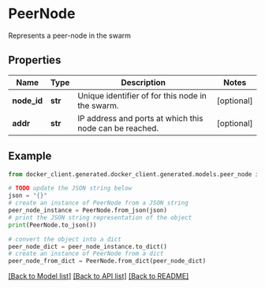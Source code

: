 # PeerNode

Represents a peer-node in the swarm

## Properties

Name | Type | Description | Notes
------------ | ------------- | ------------- | -------------
**node_id** | **str** | Unique identifier of for this node in the swarm. | [optional] 
**addr** | **str** | IP address and ports at which this node can be reached.  | [optional] 

## Example

```python
from docker_client.generated.docker_client.generated.models.peer_node import PeerNode

# TODO update the JSON string below
json = "{}"
# create an instance of PeerNode from a JSON string
peer_node_instance = PeerNode.from_json(json)
# print the JSON string representation of the object
print(PeerNode.to_json())

# convert the object into a dict
peer_node_dict = peer_node_instance.to_dict()
# create an instance of PeerNode from a dict
peer_node_from_dict = PeerNode.from_dict(peer_node_dict)
```
[[Back to Model list]](../README.md#documentation-for-models) [[Back to API list]](../README.md#documentation-for-api-endpoints) [[Back to README]](../README.md)


